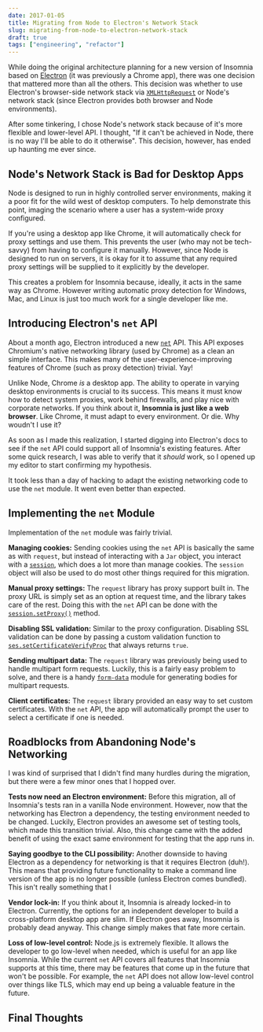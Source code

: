 ```yaml
---
date: 2017-01-05
title: Migrating from Node to Electron's Network Stack
slug: migrating-from-node-to-electron-network-stack
draft: true
tags: ["engineering", "refactor"]
---
```


While doing the original architecture planning for a new version of Insomnia based on
[Electron](http://electron.atom.io/) (it was previously a Chrome app), there was one decision 
that mattered more than all the others. This 
decision was whether to use Electron's browser-side network stack via 
[`XMLHttpRequest`](https://developer.mozilla.org/en-US/docs/Web/API/XMLHttpRequest) 
or Node's network stack (since Electron provides both browser and Node environments).

<!--more-->

After some tinkering, I chose Node's network stack because of it's more flexible and
lower-level API. I thought, "If it can't be achieved in Node, there is no way I'll be able to
do it otherwise". This decision, however, has ended up haunting me ever since.

## Node's Network Stack is Bad for Desktop Apps

Node is designed to run in highly controlled server environments, making it a poor 
fit for the wild west of desktop computers. To help demonstrate this point, imaging the 
scenario where a user has a system-wide proxy configured.

If you're using a desktop app like Chrome, it will automatically check for proxy settings and
use them. This prevents the user (who may not be tech-savvy) from having to configure it manually. 
However, since Node is designed to run on servers, it is okay for it to assume that any 
required proxy settings will be supplied to it explicitly by the developer.

This creates a problem for Insomnia because, ideally, it acts in the same way as Chrome. However
writing automatic proxy detection for Windows, Mac, and Linux is just too much work for a single
developer like me.

## Introducing Electron's `net` API

About a month ago, Electron introduced a new
[`net`](http://electron.atom.io/docs/api/net/) API. This API exposes Chromium's native 
networking library (used by Chrome) as a clean an simple interface. This makes many
of the user-experience-improving features of Chrome (such as proxy detection) trivial. 
Yay!

Unlike Node, Chrome _is_ a desktop app. The ability to operate in varying desktop 
environments is crucial to its success. This means it must know how to detect system 
proxies, work behind firewalls, and play nice with corporate networks. If you think 
about it, **Insomnia is just like a web browser**. Like Chrome, it must adapt to every
environment. Or die. Why woudn't I use it?

As soon as I made this realization, I started digging into Electron's docs to see if the
`net` API could support all of Insomnia's existing features. After some quick research, I 
was able to verify that it _should_ work, so I opened up my editor to start confirming my
hypothesis. 

It took less than a day of hacking to adapt the existing networking code to use the `net` 
module. It went even better than expected.

## Implementing the `net` Module

Implementation of the `net` module was fairly trivial. 

**Managing cookies:**
Sending cookies using the `net` API is basically the same as with `request`, but instead of
interacting with a `Jar` object, you interact with a 
[`session`](http://electron.atom.io/docs/api/session/#sessetcertificateverifyprocproc), which
does a lot more than manage cookies. The `session` object will also be used to do most other 
things required for this migration.

**Manual proxy settings:**
The `request` library has proxy support built in. The proxy URL is simply set as an option
at request time, and the library takes care of the rest. Doing this with the `net` API can 
be done with the 
[`session.setProxy()`](http://electron.atom.io/docs/api/session/#sessetproxyconfig-callback)
method.

**Disabling SSL validation:**
Similar to the proxy configuration. Disabling SSL validation can be done by passing a custom
validation function to 
[`ses.setCertificateVerifyProc`](http://electron.atom.io/docs/api/session/#sessetcertificateverifyprocproc)
that always returns `true`.

**Sending multipart data:**
The `request` library was previously being used to handle multipart form requests. Luckily,
this is a fairly easy problem to solve, and there is a handy 
[`form-data`](https://github.com/form-data/form-data) module for generating bodies for multipart
requests.

**Client certificates:**
The `request` library provided an easy way to set custom certificates. With the `net` API,
the app will automatically prompt the user to select a certificate if one is needed.

## Roadblocks from Abandoning Node's Networking

I was kind of surprised that I didn't find many hurdles during the migration, but there were
a few minor ones that I hopped over.

**Tests now need an Electron environment:**
Before this migration, all of Insomnia's tests ran in a vanilla Node environment. However, now
that the networking has Electron a dependency, the testing environment needed to be changed.
Luckily, Electron provides an awesome set of testing tools, which made this transition trivial.
Also, this change came with the added benefit of using the exact same environment for testing
that the app runs in.

**Saying goodbye to the CLI possibility:**
Another downside to having Electron as a dependency for networking is that it requires Electron
(duh!). This means that providing future functionality to make a command line version of the app
is no longer possible (unless Electron comes bundled). This isn't really something that I 

**Vendor lock-in:**
If you think about it, Insomnia is already locked-in to Electron. Currently, the options for
an independent developer to build a cross-platform desktop app are slim. If Electron goes away,
Insomnia is probably dead anyway. This change simply makes that fate more certain.

**Loss of low-level control:**
Node.js is extremely flexible. It allows the developer to go low-level when needed, which is
useful for an app like Insomnia. While the current `net` API covers all features that Insomnia
supports at this time, there may be features that come up in the future that won't be possible.
For example, the `net` API does not allow low-level control over things like TLS, which may end
up being a valuable feature in the future.

## Final Thoughts



